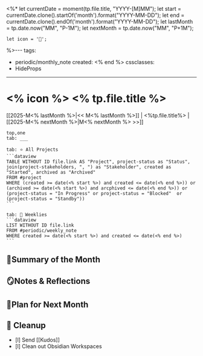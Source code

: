 <%* 
	let currentDate = moment(tp.file.title, "YYYY-[M]MM");
	let start = currentDate.clone().startOf('month').format("YYYY-MM-DD");
	let end = currentDate.clone().endOf('month').format("YYYY-MM-DD");
	let lastMonth = tp.date.now("MM", "P-1M");
	let nextMonth = tp.date.now("MM", "P+1M");

	let icon = '📂';
%>---
tags:
  - periodic/monthly_note
created: <% end %>
cssclasses:
  - HideProps
---
# <% icon %> <% tp.file.title %>
[[2025-M<% lastMonth %>|<< M<% lastMonth %>]] | <%tp.file.title%> | [[2025-M<% nextMonth %>|M<% nextMonth %> >>]]

````tabs
top,one
tab: ___

tab: ⭐ All Projects
```dataview
TABLE WITHOUT ID file.link AS "Project", project-status as "Status", join(project-stakeholders, ", ") as "Stakeholder", created as "Started", archived as "Archived"
FROM #project
WHERE (created >= date(<% start %>) and created <= date(<% end %>)) or (archived >= date(<% start %>) and arcphived <= date(<% end %>)) or (project-status = "In Progress" or project-status = "Blocked"  or (project-status = "Standby"))
```

tab: 🔄 Weeklies
```dataview
LIST WITHOUT ID file.link
FROM #periodic/weekly_note 
WHERE created >= date(<% start %>) and created <= date(<% end %>)
```
````

## 🌳Summary of the Month


## 🪞Notes & Reflections

  
## 🌱Plan for Next Month


## 🧹 Cleanup

- [l] Send [[Kudos]]
- [l] Clean out Obsidian Workspaces 